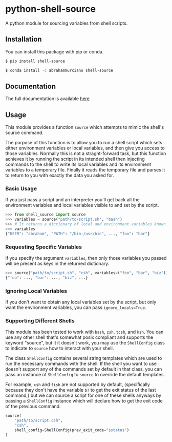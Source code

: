# python-shell-source
A python module for sourcing variables from shell scripts.

## Installation

You can install this package with pip or conda.
```sh
$ pip install shell-source
```
```sh
$ conda install -c abrahammurciano shell-source
```

## Documentation

The full documentation is available [here](https://abrahammurciano.github.io/python-shell-source/shell_source)

## Usage
This module provides a function `source` which attempts to mimic the shell's source command.

The purpose of this function is to allow you to run a shell script which sets either environment variables or local variables, and then give you access to those variables. Normally this is not a straght-forward task, but this function achieves it by running the script in its intended shell then injecting commands to the shell to write its local variables and its environment variables to a temporary file. Finally it reads the temporary file and parses it to return to you with exactly the data you asked for.

### Basic Usage

If you just pass a script and an interpreter you'll get back all the environment variables and local variables visible to and set by the script.

```py
>>> from shell_source import source
>>> variables = source("path/to/script.sh", "bash")
>>> # It returns a dictionary of local and environment variables known by the script.
>>> variables
{"USER": "abraham", "PATH": "/bin:/usr/bin", ..., "foo": "bar"}
```

### Requesting Specific Variables

If you specify the argument `variables`, then only those variables you passed will be present as keys in the returned dictionary.

```py
>>> source("path/to/script.sh", "csh", variables=("foo", "bar", "biz"))
{"foo": ..., "bar": ..., "biz", ...}
```

### Ignoring Local Variables

If you don't want to obtain any local variables set by the script, but only want the environment variables, you can pass `ignore_locals=True`.

### Supporting Different Shells

This module has been tested to work with `bash`, `zsh`, `tcsh`, and `ksh`. You can use any other shell that's somewhat posix compliant and supports the keyword "source", but it it doesn't work, you may use the `ShellConfig` class to indicate to `source` how to interact with your shell.

The class `ShellConfig` contains several string templates which are used to run the necessary commands with the shell. If the shell you want to use doesn't support any of the commands set by default in that class, you can pass an instance of `ShellConfig` to `source` to override the default templates.

For example, `csh` and `fish` are not supported by default, (specifically because they don't have the variable `$?` to get the exit status of the last command,) but we can source a script for one of these shells anyways by passing a `ShellConfig` instance which will declare how to get the exit code of the previous command.

```py
source(
	"path/to/script.csh",
	"csh",
	shell_config=ShellConfig(prev_exit_code="$status")
)
```
